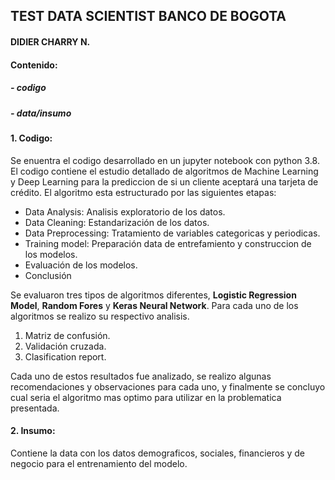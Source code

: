 ## TEST DATA SCIENTIST BANCO DE BOGOTA
#### DIDIER CHARRY N.

#### Contenido:
##### - codigo
##### - data/insumo


#### 1. Codigo:

Se enuentra el codigo desarrollado en un jupyter notebook con python 3.8.
El codigo contiene el estudio detallado de algoritmos de Machine Learning y Deep Learning para la prediccion de si un cliente aceptará una tarjeta de crédito. El algoritmo esta estructurado por las siguientes etapas:

- Data Analysis: Analisis exploratorio de los datos.
- Data Cleaning: Estandarización de los datos.
- Data Preprocessing: Tratamiento de variables categoricas y periodicas.
- Training model: Preparación data de entrefamiento y construccion de los modelos.
- Evaluación de los modelos.
- Conclusión

Se evaluaron tres tipos de algoritmos diferentes, **Logistic Regression Model**, **Random Fores** y **Keras Neural Network**. Para cada uno de los algoritmos se realizo
su respectivo analisis.

1. Matriz de confusión.
2. Validación cruzada.
3. Clasification report.

Cada uno de estos resultados fue analizado, se realizo algunas recomendaciones y observaciones para cada uno, y finalmente se concluyo cual seria el algoritmo mas 
optimo para utilizar en la problematica presentada.

#### 2. Insumo:

Contiene la data con los datos demograficos, sociales, financieros y de negocio para el entrenamiento del modelo.
